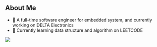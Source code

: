 ## About Me
- 🔭 A full-time software engineer for embedded system, and currently working on DELTA Electronics
- 🌱 Currently learning data structure and algorithm on LEETCODE
                          
![](https://leetcard.YTeee.cool/lapor?ext=contest)
